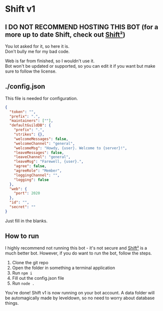 # Shift v1

## I DO NOT RECOMMEND HOSTING THIS BOT (for a more up to date Shift, check out [Shift²](https://htbr.me/shift))

You lot asked for it, so here it is.  
Don't bully me for my bad code.

Web is far from finished, so I wouldn't use it.  
Bot won't be updated or supported, so you can edit it if you want but make sure to follow the license.

## ./config.json

This file is needed for configuration.

```json
{
  "token": "",
  "prefix": ".",
  "maintainers": [""],
  "defaultGuildDB": {
    "prefix": ".",
    "strikes": {},
    "welcomeMessages": false,
    "welcomeChannel": "general",
    "welcomeMsg": "Howdy, {user}. Welcome to {server}!",
    "leaveMessages": false,
    "leaveChannel": "general",
    "leaveMsg": "Farewell, {user}.",
    "agree": false,
    "agreeRole": "Member",
    "loggingChannel": "",
    "logging": false
  },
  "web": {
    "port": 2020
  },
  "id": "",
  "secret": ""
}
```

Just fill in the blanks.

## How to run

I highly recommend not running this bot - it's not secure and [Shift²](https://htbr.me/shift) is a much better bot. However, if you do want to run the bot, follow the steps.  
1. Clone the git repo
2. Open the folder in something a terminal application
3. Run `npm i`
4. Fill out the config.json file
5. Run `node .`

You're done! Shift v1 is now running on your bot account. A data folder will be automagically made by leveldown, so no need to worry about database things.
